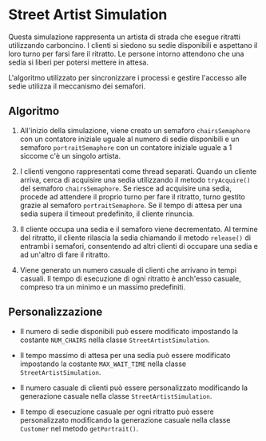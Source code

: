 # Street Artist Simulation

Questa simulazione rappresenta un artista di strada che esegue ritratti utilizzando carboncino. I clienti si siedono su sedie disponibili e aspettano il loro turno per farsi fare il ritratto. Le persone intorno attendono che una sedia si liberi per potersi mettere in attesa.

L'algoritmo utilizzato per sincronizzare i processi e gestire l'accesso alle sedie utilizza il meccanismo dei semafori.

## Algoritmo

1. All'inizio della simulazione, viene creato un semaforo `chairsSemaphore` con un contatore iniziale uguale al numero di sedie disponibili e un semaforo `portraitSemaphore` con un contatore iniziale uguale a 1 siccome c'è un singolo artista.

2. I clienti vengono rappresentati come thread separati. Quando un cliente arriva, cerca di acquisire una sedia utilizzando il metodo `tryAcquire()` del semaforo `chairsSemaphore`. Se riesce ad acquisire una sedia, procede ad attendere il proprio turno per fare il ritratto, turno gestito grazie al semaforo `portraitSemaphore`. Se il tempo di attesa per una sedia supera il timeout predefinito, il cliente rinuncia.

3. Il cliente occupa una sedia e il semaforo viene decrementato. Al termine del ritratto, il cliente rilascia la sedia chiamando il metodo `release()` di entrambi i semafori, consentendo ad altri clienti di occupare una sedia e ad un'altro di fare il ritratto.

4. Viene generato un numero casuale di clienti che arrivano in tempi casuali. Il tempo di esecuzione di ogni ritratto è anch'esso casuale, compreso tra un minimo e un massimo predefiniti.

## Personalizzazione

- Il numero di sedie disponibili può essere modificato impostando la costante `NUM_CHAIRS` nella classe `StreetArtistSimulation`.

- Il tempo massimo di attesa per una sedia può essere modificato impostando la costante `MAX_WAIT_TIME` nella classe `StreetArtistSimulation`.

- Il numero casuale di clienti può essere personalizzato modificando la generazione casuale nella classe `StreetArtistSimulation`.

- Il tempo di esecuzione casuale per ogni ritratto può essere personalizzato modificando la generazione casuale nella classe `Customer` nel metodo `getPortrait()`.


